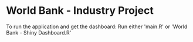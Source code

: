 # World Bank - Industry Project

To run the application and get the dashboard: Run either 'main.R' or 'World Bank - Shiny Dashboard.R'
